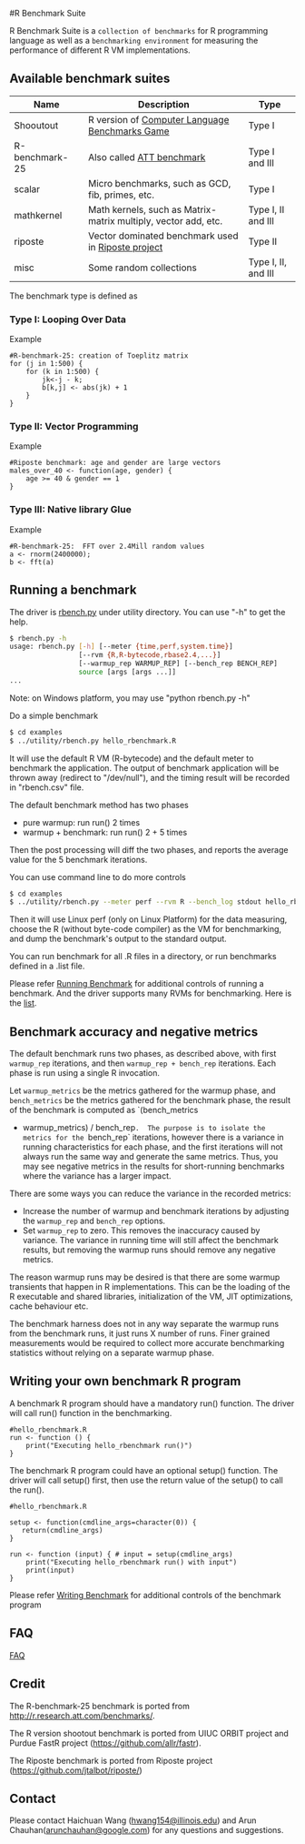 #R Benchmark Suite

R Benchmark Suite is a `collection of benchmarks` for R programming language as well as a `benchmarking environment` for measuring the performance of different R VM implementations.

## Available benchmark suites

| Name | Description | Type |
| ---- |-------------|------|
| Shooutout | R version of [Computer Language Benchmarks Game](http://benchmarksgame.alioth.debian.org/)| Type I |
| R-benchmark-25 | Also called [ATT benchmark](http://r.research.att.com/benchmarks/) | Type I and III |
| scalar | Micro benchmarks, such as GCD, fib, primes, etc. | Type I |
| mathkernel | Math kernels, such as Matrix-matrix multiply, vector add, etc. | Type I, II and III |
| riposte | Vector dominated benchmark used in [Riposte project](https://github.com/jtalbot/riposte) | Type II |
| misc | Some random collections | Type I, II, and III |

The benchmark type is defined as

### Type I: Looping Over Data

Example
```
#R-benchmark-25: creation of Toeplitz matrix
for (j in 1:500) {
    for (k in 1:500) {
        jk<-j - k;
        b[k,j] <- abs(jk) + 1
    }
}
```

### Type II: Vector Programming

Example
```
#Riposte benchmark: age and gender are large vectors
males_over_40 <- function(age, gender) {
    age >= 40 & gender == 1
}
```

### Type III:  Native library Glue

Example
```
#R-benchmark-25:  FFT over 2.4Mill random values
a <- rnorm(2400000);
b <- fft(a)
```

## Running a benchmark

The driver is [rbench.py](utility/rbench.py) under utility directory. You can use "-h" to get the help.
```bash
$ rbench.py -h
usage: rbench.py [-h] [--meter {time,perf,system.time}]
                 [--rvm {R,R-bytecode,rbase2.4,...}]
                 [--warmup_rep WARMUP_REP] [--bench_rep BENCH_REP]
                 source [args [args ...]]
...
```

Note: on Windows platform, you may use "python rbench.py -h"

Do a simple benchmark
```bash
$ cd examples
$ ../utility/rbench.py hello_rbenchmark.R
```

It will use the default R VM (R-bytecode) and the default meter to benchmark the application. The output of benchmark application will be thrown away (redirect to "/dev/null"), and the timing result will be recorded in "rbench.csv" file.

The default benchmark method has two phases
- pure warmup: run run() 2 times
- warmup + benchmark: run run() 2 + 5 times

Then the post processing will diff the two phases, and reports the average value for the 5 benchmark iterations.

You can use command line to do more controls
```bash
$ cd examples
$ ../utility/rbench.py --meter perf --rvm R --bench_log stdout hello_rbenchmark.R 1000
```

Then it will use Linux perf (only on Linux Platform) for the data measuring, choose the R (without byte-code compiler) as the VM for benchmarking, and dump the benchmark's output to the standard output.

You can run benchmark for all .R files in a directory, or run benchmarks defined in a .list file.

Please refer [Running Benchmark](docs/running_benchmark.md) for additional controls of running a benchmark. 
And the driver supports many RVMs for benchmarking. Here is the [list](docs/running_benchmark.md#supported-r-vms-for-benchmarking). 


## Benchmark accuracy and negative metrics

The default benchmark runs two phases, as described above, with first
`warmup_rep` iterations, and then `warmup_rep + bench_rep` iterations. Each
phase is run using a single R invocation.

Let `warmup_metrics` be the metrics
gathered for the warmup phase, and `bench_metrics` be the metrics gathered for
the benchmark phase, the result of the benchmark is computed as `(bench_metrics
- warmup_metrics) / bench_rep`.  The purpose is to isolate the metrics for the
`bench_rep` iterations, however there is a variance in running characteristics
for each phase, and the first iterations will not always run the same way and
generate the same metrics.  Thus, you may see negative metrics in the results
for short-running benchmarks where the variance has a larger impact.

There are some ways you can reduce the variance in the recorded metrics:

*  Increase the number of warmup and benchmark iterations by adjusting the
   `warmup_rep` and `bench_rep` options.
*  Set `warmup_rep` to zero. This removes the inaccuracy caused by variance.
   The variance in running time will still affect the benchmark results, but
removing the warmup runs should remove any negative metrics.

The reason warmup runs may be desired is that there are some warmup transients
that happen in R implementations. This can be the loading of the R executable and
shared libraries, initialization of the VM, JIT optimizations, cache behaviour etc.

The benchmark harness does not in any way separate the warmup runs from the
benchmark runs, it just runs X number of runs. Finer grained measurements would be
required to collect more accurate benchmarking statistics without relying on a
separate warmup phase.

## Writing your own benchmark R program

A benchmark R program should have a mandatory run() function. The driver will call run() function in the benchmarking.
```
#hello_rbenchmark.R
run <- function () {
    print("Executing hello_rbenchmark run()")
}
```

The benchmark R program could have an optional setup() function. The driver will call setup() first, then use the return value of the setup() to call the run().
```
#hello_rbenchmark.R

setup <- function(cmdline_args=character(0)) {
   return(cmdline_args)
}

run <- function (input) { # input = setup(cmdline_args)
    print("Executing hello_rbenchmark run() with input")
    print(input)
}
```

Please refer [Writing Benchmark](docs/writting_benchmark.md) for additional controls of the benchmark program

## FAQ

[FAQ](FAQ.md)

## Credit

The R-benchmark-25 benchmark is ported from http://r.research.att.com/benchmarks/.

The R version shootout benchmark is ported from UIUC ORBIT project and Purdue FastR project (https://github.com/allr/fastr).

The Riposte benchmark is ported from Riposte project (https://github.com/jtalbot/riposte/)

## Contact

Please contact Haichuan Wang (hwang154@illinois.edu) and Arun Chauhan(arunchauhan@google.com) for any questions and suggestions. 
